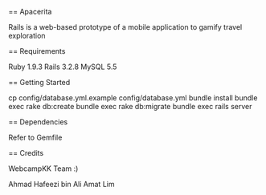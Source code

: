 == Apacerita

Rails is a web-based prototype of a mobile application to gamify travel exploration


== Requirements

Ruby 1.9.3
Rails 3.2.8
MySQL 5.5

== Getting Started

cp config/database.yml.example config/database.yml
bundle install
bundle exec rake db:create
bundle exec rake db:migrate
bundle exec rails server

== Dependencies 

Refer to Gemfile


== Credits

WebcampKK Team :)

Ahmad Hafeezi bin Ali Amat
Lim
